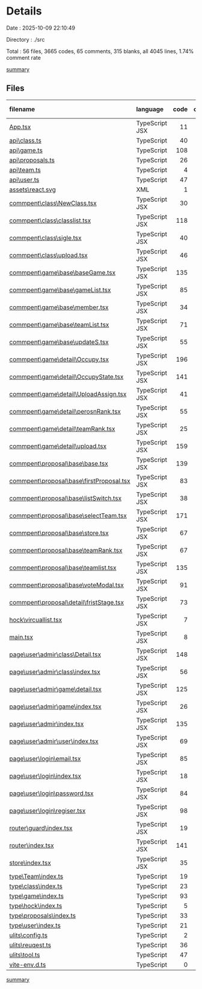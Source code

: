 # Details

Date : 2025-10-09 22:10:49

Directory : ./src

Total : 56 files,  3665 codes, 65 comments, 315 blanks, all 4045 lines, 1.74% comment rate

[summary](results.md)

## Files
| filename | language | code | comment | blank | total | comment rate |
| :--- | :--- | ---: | ---: | ---: | ---: | ---: |
| [App.tsx](../src\App.tsx) | TypeScript JSX | 11 | 0 | 2 | 13 | 0.00% |
| [api\class.ts](../src\api\class.ts) | TypeScript | 40 | 0 | 6 | 46 | 0.00% |
| [api\game.ts](../src\api\game.ts) | TypeScript | 108 | 0 | 25 | 133 | 0.00% |
| [api\proposals.ts](../src\api\proposals.ts) | TypeScript | 26 | 0 | 5 | 31 | 0.00% |
| [api\team.ts](../src\api\team.ts) | TypeScript | 4 | 0 | 0 | 4 | 0.00% |
| [api\user.ts](../src\api\user.ts) | TypeScript | 47 | 0 | 3 | 50 | 0.00% |
| [assets\react.svg](../src\assets\react.svg) | XML | 1 | 0 | 0 | 1 | 0.00% |
| [commpent\class\NewClass.tsx](../src\commpent\class\NewClass.tsx) | TypeScript JSX | 30 | 0 | 1 | 31 | 0.00% |
| [commpent\class\classlist.tsx](../src\commpent\class\classlist.tsx) | TypeScript JSX | 118 | 1 | 13 | 132 | 0.84% |
| [commpent\class\sigle.tsx](../src\commpent\class\sigle.tsx) | TypeScript JSX | 40 | 0 | 1 | 41 | 0.00% |
| [commpent\class\upload.tsx](../src\commpent\class\upload.tsx) | TypeScript JSX | 46 | 0 | 6 | 52 | 0.00% |
| [commpent\game\base\baseGame.tsx](../src\commpent\game\base\baseGame.tsx) | TypeScript JSX | 135 | 0 | 16 | 151 | 0.00% |
| [commpent\game\base\gameList.tsx](../src\commpent\game\base\gameList.tsx) | TypeScript JSX | 85 | 1 | 5 | 91 | 1.16% |
| [commpent\game\base\member.tsx](../src\commpent\game\base\member.tsx) | TypeScript JSX | 34 | 1 | 2 | 37 | 2.86% |
| [commpent\game\base\teamList.tsx](../src\commpent\game\base\teamList.tsx) | TypeScript JSX | 71 | 1 | 5 | 77 | 1.39% |
| [commpent\game\base\updateS.tsx](../src\commpent\game\base\updateS.tsx) | TypeScript JSX | 55 | 0 | 1 | 56 | 0.00% |
| [commpent\game\detail\Occupy.tsx](../src\commpent\game\detail\Occupy.tsx) | TypeScript JSX | 196 | 9 | 22 | 227 | 4.39% |
| [commpent\game\detail\OccupyState.tsx](../src\commpent\game\detail\OccupyState.tsx) | TypeScript JSX | 141 | 7 | 13 | 161 | 4.73% |
| [commpent\game\detail\UploadAssign.tsx](../src\commpent\game\detail\UploadAssign.tsx) | TypeScript JSX | 41 | 0 | 1 | 42 | 0.00% |
| [commpent\game\detail\perosnRank.tsx](../src\commpent\game\detail\perosnRank.tsx) | TypeScript JSX | 55 | 0 | 3 | 58 | 0.00% |
| [commpent\game\detail\teamRank.tsx](../src\commpent\game\detail\teamRank.tsx) | TypeScript JSX | 25 | 0 | 3 | 28 | 0.00% |
| [commpent\game\detail\upload.tsx](../src\commpent\game\detail\upload.tsx) | TypeScript JSX | 159 | 0 | 11 | 170 | 0.00% |
| [commpent\proposal\base\base.tsx](../src\commpent\proposal\base\base.tsx) | TypeScript JSX | 139 | 0 | 11 | 150 | 0.00% |
| [commpent\proposal\base\firstProposal.tsx](../src\commpent\proposal\base\firstProposal.tsx) | TypeScript JSX | 83 | 0 | 6 | 89 | 0.00% |
| [commpent\proposal\base\listSwitch.tsx](../src\commpent\proposal\base\listSwitch.tsx) | TypeScript JSX | 38 | 0 | 2 | 40 | 0.00% |
| [commpent\proposal\base\selectTeam.tsx](../src\commpent\proposal\base\selectTeam.tsx) | TypeScript JSX | 171 | 34 | 22 | 227 | 16.59% |
| [commpent\proposal\base\store.tsx](../src\commpent\proposal\base\store.tsx) | TypeScript JSX | 67 | 0 | 5 | 72 | 0.00% |
| [commpent\proposal\base\teamRank.tsx](../src\commpent\proposal\base\teamRank.tsx) | TypeScript JSX | 67 | 0 | 6 | 73 | 0.00% |
| [commpent\proposal\base\teamlist.tsx](../src\commpent\proposal\base\teamlist.tsx) | TypeScript JSX | 135 | 0 | 9 | 144 | 0.00% |
| [commpent\proposal\base\voteModal.tsx](../src\commpent\proposal\base\voteModal.tsx) | TypeScript JSX | 91 | 0 | 11 | 102 | 0.00% |
| [commpent\proposal\detail\fristStage.tsx](../src\commpent\proposal\detail\fristStage.tsx) | TypeScript JSX | 73 | 0 | 2 | 75 | 0.00% |
| [hock\vircuallist.tsx](../src\hock\vircuallist.tsx) | TypeScript JSX | 7 | 0 | 2 | 9 | 0.00% |
| [main.tsx](../src\main.tsx) | TypeScript JSX | 8 | 0 | 5 | 13 | 0.00% |
| [page\user\admir\class\Detail.tsx](../src\page\user\admir\class\Detail.tsx) | TypeScript JSX | 148 | 0 | 7 | 155 | 0.00% |
| [page\user\admir\class\index.tsx](../src\page\user\admir\class\index.tsx) | TypeScript JSX | 56 | 0 | 2 | 58 | 0.00% |
| [page\user\admir\game\detail.tsx](../src\page\user\admir\game\detail.tsx) | TypeScript JSX | 125 | 0 | 7 | 132 | 0.00% |
| [page\user\admir\game\index.tsx](../src\page\user\admir\game\index.tsx) | TypeScript JSX | 26 | 0 | 0 | 26 | 0.00% |
| [page\user\admir\index.tsx](../src\page\user\admir\index.tsx) | TypeScript JSX | 135 | 0 | 9 | 144 | 0.00% |
| [page\user\admir\user\index.tsx](../src\page\user\admir\user\index.tsx) | TypeScript JSX | 69 | 0 | 9 | 78 | 0.00% |
| [page\user\login\email.tsx](../src\page\user\login\email.tsx) | TypeScript JSX | 85 | 0 | 4 | 89 | 0.00% |
| [page\user\login\index.tsx](../src\page\user\login\index.tsx) | TypeScript JSX | 18 | 0 | 0 | 18 | 0.00% |
| [page\user\login\password.tsx](../src\page\user\login\password.tsx) | TypeScript JSX | 84 | 0 | 5 | 89 | 0.00% |
| [page\user\login\regiser.tsx](../src\page\user\login\regiser.tsx) | TypeScript JSX | 98 | 0 | 3 | 101 | 0.00% |
| [router\guard\index.tsx](../src\router\guard\index.tsx) | TypeScript JSX | 19 | 0 | 0 | 19 | 0.00% |
| [router\index.tsx](../src\router\index.tsx) | TypeScript JSX | 141 | 0 | 1 | 142 | 0.00% |
| [store\index.tsx](../src\store\index.tsx) | TypeScript JSX | 35 | 1 | 2 | 38 | 2.78% |
| [type\Team\index.ts](../src\type\Team\index.ts) | TypeScript | 19 | 0 | 1 | 20 | 0.00% |
| [type\class\index.ts](../src\type\class\index.ts) | TypeScript | 23 | 0 | 1 | 24 | 0.00% |
| [type\game\index.ts](../src\type\game\index.ts) | TypeScript | 93 | 1 | 18 | 112 | 1.06% |
| [type\hock\index.ts](../src\type\hock\index.ts) | TypeScript | 5 | 0 | 0 | 5 | 0.00% |
| [type\proposals\index.ts](../src\type\proposals\index.ts) | TypeScript | 33 | 0 | 5 | 38 | 0.00% |
| [type\user\index.ts](../src\type\user\index.ts) | TypeScript | 21 | 0 | 2 | 23 | 0.00% |
| [ulits\config.ts](../src\ulits\config.ts) | TypeScript | 2 | 0 | 0 | 2 | 0.00% |
| [ulits\reuqest.ts](../src\ulits\reuqest.ts) | TypeScript | 36 | 8 | 5 | 49 | 18.18% |
| [ulits\tool.ts](../src\ulits\tool.ts) | TypeScript | 47 | 0 | 8 | 55 | 0.00% |
| [vite-env.d.ts](../src\vite-env.d.ts) | TypeScript | 0 | 1 | 1 | 2 | 100.00% |

[summary](results.md)